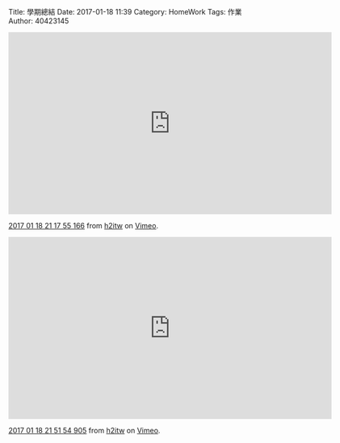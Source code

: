 Title: 學期總結
Date: 2017-01-18 11:39
Category: HomeWork
Tags: 作業
Author: 40423145

<!-- PELICAN_END_SUMMARY -->

<iframe src="https://player.vimeo.com/video/199998436" width="640" height="361" frameborder="0" webkitallowfullscreen mozallowfullscreen allowfullscreen></iframe>
<p><a href="https://vimeo.com/199998436">2017 01 18 21 17 55 166</a> from <a href="https://vimeo.com/user44207163">h2itw</a> on <a href="https://vimeo.com">Vimeo</a>.</p>

<iframe src="https://player.vimeo.com/video/200003315" width="640" height="361" frameborder="0" webkitallowfullscreen mozallowfullscreen allowfullscreen></iframe>
<p><a href="https://vimeo.com/200003315">2017 01 18 21 51 54 905</a> from <a href="https://vimeo.com/user44207163">h2itw</a> on <a href="https://vimeo.com">Vimeo</a>.</p>
